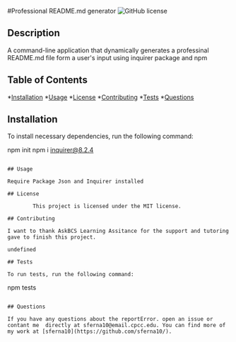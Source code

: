 #Professional README.md generator ![GitHub license](https://img.shields.io/badge/license-MIT-blue.svg)

## Description

A command-line application that dynamically generates a professinal README.md file form a user's input using inquirer package and npm

## Table of Contents

*[Installation](#installation)
*[Usage](#usage)
*[License](#license)
*[Contributing](#contributing)
*[Tests](#test)
*[Questions](#questions)

## Installation

To install necessary dependencies, run the following command:

npm init
npm i inquirer@8.2.4

```

## Usage

Require Package Json and Inquirer installed

## License 
    
        This project is licensed under the MIT license.

## Contributing

I want to thank AskBCS Learning Assitance for the support and tutoring gave to finish this project.

undefined

## Tests

To run tests, run the following command:
```

npm tests
```

## Questions

If you have any questions about the reportError. open an issue or contant me  directly at sferna10@email.cpcc.edu. You can find more of my work at [sferna10](https://github.com/sferna10/).
